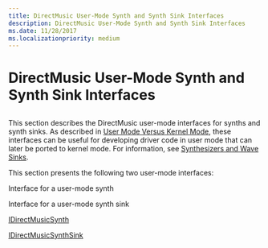 ```yaml
---
title: DirectMusic User-Mode Synth and Synth Sink Interfaces
description: DirectMusic User-Mode Synth and Synth Sink Interfaces
ms.date: 11/28/2017
ms.localizationpriority: medium
---
```


# DirectMusic User-Mode Synth and Synth Sink Interfaces


## <span id="ddk_directmusic_user_mode_synth_and_synth_sink_interfaces_ks"></span><span id="DDK_DIRECTMUSIC_USER_MODE_SYNTH_AND_SYNTH_SINK_INTERFACES_KS"></span>


This section describes the DirectMusic user-mode interfaces for synths and synth sinks. As described in [User Mode Versus Kernel Mode](./user-mode-versus-kernel-mode.md), these interfaces can be useful for developing driver code in user mode that can later be ported to kernel mode. For information, see [Synthesizers and Wave Sinks](./synthesizers-and-wave-sinks.md).

This section presents the following two user-mode interfaces:

Interface for a user-mode synth

Interface for a user-mode synth sink

[IDirectMusicSynth](/windows/win32/api/dmusics/nn-dmusics-idirectmusicsynth)

[IDirectMusicSynthSink](/windows/win32/api/dmusics/nn-dmusics-idirectmusicsynthsink)

 

